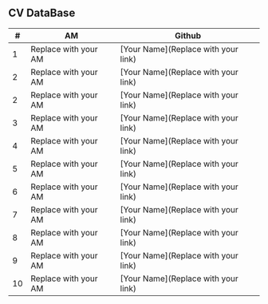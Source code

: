 CV DataBase
----------

| # | AM | Github | 
| -- | -- | -- |
| 1 | Replace with your AM | [Your Name](Replace with your link) |
| 2 | Replace with your AM | [Your Name](Replace with your link) |
| 2 | Replace with your AM | [Your Name](Replace with your link) |
| 3 | Replace with your AM | [Your Name](Replace with your link) |
| 4 | Replace with your AM | [Your Name](Replace with your link) |
| 5 | Replace with your AM | [Your Name](Replace with your link) |
| 6 | Replace with your AM | [Your Name](Replace with your link) |
| 7 | Replace with your AM | [Your Name](Replace with your link) |
| 8 | Replace with your AM | [Your Name](Replace with your link) |
| 9 | Replace with your AM | [Your Name](Replace with your link) |
| 10 | Replace with your AM | [Your Name](Replace with your link) |